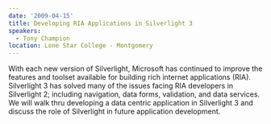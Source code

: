 ```yaml
---
date: '2009-04-15'
title: Developing RIA Applications in Silverlight 3
speakers:
  - Tony Champion
location: Lone Star College - Montgomery
---
```

With each new version of Silverlight, Microsoft has continued to improve the features and toolset available for building rich internet applications (RIA).  Silverlight 3 has solved many of the issues facing RIA developers in Silverlight 2; including navigation, data forms, validation, and data services.  We will walk thru developing a data centric application in Silverlight 3 and discuss the role of Silverlight in future application development.